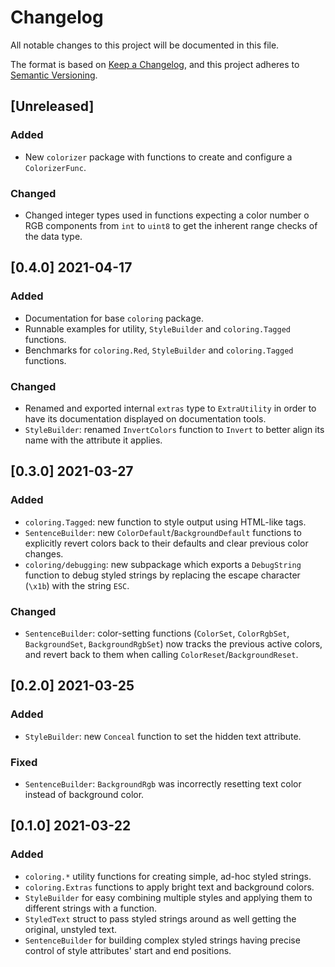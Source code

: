 # Changelog
All notable changes to this project will be documented in this file.

The format is based on [Keep a Changelog](https://keepachangelog.com/en/1.1.0/),
and this project adheres to [Semantic Versioning](https://semver.org/spec/v2.0.0.html).

## [Unreleased]

### Added
* New `colorizer` package with functions to create and configure a `ColorizerFunc`.

### Changed
* Changed integer types used in functions expecting a color number o RGB components from `int` to `uint8` to get the inherent range checks of the data type.

## [0.4.0] 2021-04-17

### Added
* Documentation for base `coloring` package.
* Runnable examples for utility, `StyleBuilder` and `coloring.Tagged` functions.
* Benchmarks for `coloring.Red`, `StyleBuilder` and `coloring.Tagged` functions.

### Changed
* Renamed and exported internal `extras` type to `ExtraUtility` in order to have its documentation displayed on documentation tools.
* `StyleBuilder`: renamed `InvertColors` function to `Invert` to better align its name with the attribute it applies.

## [0.3.0] 2021-03-27

### Added
* `coloring.Tagged`: new function to style output using HTML-like tags.
* `SentenceBuilder`: new `ColorDefault`/`BackgroundDefault` functions to explicitly revert colors back to their defaults and clear previous color changes.
* `coloring/debugging`: new subpackage which exports a `DebugString` function to debug styled strings by replacing the escape character (`\x1b`) with the string `ESC`.

### Changed
* `SentenceBuilder`: color-setting functions (`ColorSet`, `ColorRgbSet`, `BackgroundSet`, `BackgroundRgbSet`) now tracks the previous active colors, and revert back to them when calling `ColorReset`/`BackgroundReset`.

## [0.2.0] 2021-03-25

### Added
* `StyleBuilder`: new `Conceal` function to set the hidden text attribute.

### Fixed
* `SentenceBuilder`: `BackgroundRgb` was incorrectly resetting text color instead of background color.

## [0.1.0] 2021-03-22

### Added
* `coloring.*` utility functions for creating simple, ad-hoc styled strings.
* `coloring.Extras` functions to apply bright text and background colors.
* `StyleBuilder` for easy combining multiple styles and applying them to different strings with a function.
* `StyledText` struct to pass styled strings around as well getting the original, unstyled text.
* `SentenceBuilder` for building complex styled strings having precise control of style attributes' start and end positions.
